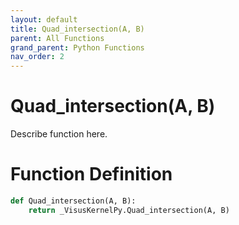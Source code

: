 ```yaml
---
layout: default
title: Quad_intersection(A, B)
parent: All Functions
grand_parent: Python Functions
nav_order: 2
---
```


# Quad_intersection(A, B)

Describe function here.

# Function Definition

```python
def Quad_intersection(A, B):
    return _VisusKernelPy.Quad_intersection(A, B)
```